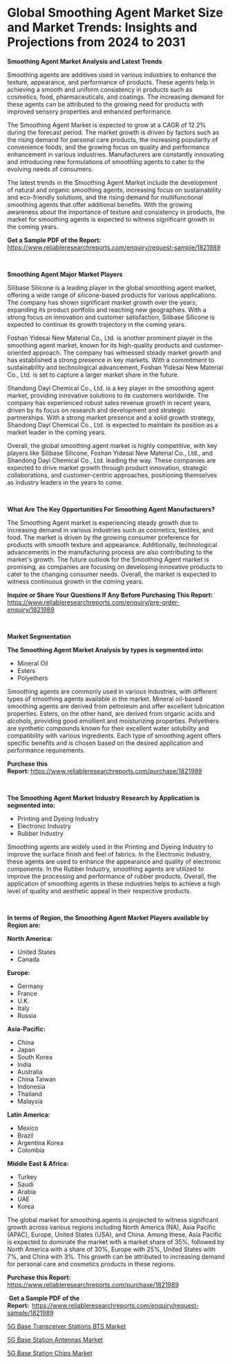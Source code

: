 <p><h1>Global Smoothing Agent Market Size and Market Trends: Insights and Projections from 2024 to 2031</h1></p><p><strong>Smoothing Agent Market Analysis and Latest Trends</strong></p>
<p><p>Smoothing agents are additives used in various industries to enhance the texture, appearance, and performance of products. These agents help in achieving a smooth and uniform consistency in products such as cosmetics, food, pharmaceuticals, and coatings. The increasing demand for these agents can be attributed to the growing need for products with improved sensory properties and enhanced performance.</p><p>The Smoothing Agent Market is expected to grow at a CAGR of 12.2% during the forecast period. The market growth is driven by factors such as the rising demand for personal care products, the increasing popularity of convenience foods, and the growing focus on quality and performance enhancement in various industries. Manufacturers are constantly innovating and introducing new formulations of smoothing agents to cater to the evolving needs of consumers.</p><p>The latest trends in the Smoothing Agent Market include the development of natural and organic smoothing agents, increasing focus on sustainability and eco-friendly solutions, and the rising demand for multifunctional smoothing agents that offer additional benefits. With the growing awareness about the importance of texture and consistency in products, the market for smoothing agents is expected to witness significant growth in the coming years.</p></p>
<p><strong>Get a Sample PDF of the Report:&nbsp;</strong> <a href="https://www.reliableresearchreports.com/enquiry/request-sample/1821989">https://www.reliableresearchreports.com/enquiry/request-sample/1821989</a></p>
<p>&nbsp;</p>
<p><strong>Smoothing Agent Major Market Players</strong></p>
<p><p>Silibase Silicone is a leading player in the global smoothing agent market, offering a wide range of silicone-based products for various applications. The company has shown significant market growth over the years, expanding its product portfolio and reaching new geographies. With a strong focus on innovation and customer satisfaction, Silibase Silicone is expected to continue its growth trajectory in the coming years.</p><p>Foshan Yidesai New Material Co., Ltd. is another prominent player in the smoothing agent market, known for its high-quality products and customer-oriented approach. The company has witnessed steady market growth and has established a strong presence in key markets. With a commitment to sustainability and technological advancement, Foshan Yidesai New Material Co., Ltd. is set to capture a larger market share in the future.</p><p>Shandong Dayi Chemical Co., Ltd. is a key player in the smoothing agent market, providing innovative solutions to its customers worldwide. The company has experienced robust sales revenue growth in recent years, driven by its focus on research and development and strategic partnerships. With a strong market presence and a solid growth strategy, Shandong Dayi Chemical Co., Ltd. is expected to maintain its position as a market leader in the coming years.</p><p>Overall, the global smoothing agent market is highly competitive, with key players like Silibase Silicone, Foshan Yidesai New Material Co., Ltd., and Shandong Dayi Chemical Co., Ltd. leading the way. These companies are expected to drive market growth through product innovation, strategic collaborations, and customer-centric approaches, positioning themselves as industry leaders in the years to come.</p></p>
<p>&nbsp;</p>
<p><strong>What Are The Key Opportunities For Smoothing Agent Manufacturers?</strong></p>
<p><p>The Smoothing Agent market is experiencing steady growth due to increasing demand in various industries such as cosmetics, textiles, and food. The market is driven by the growing consumer preference for products with smooth texture and appearance. Additionally, technological advancements in the manufacturing process are also contributing to the market's growth. The future outlook for the Smoothing Agent market is promising, as companies are focusing on developing innovative products to cater to the changing consumer needs. Overall, the market is expected to witness continuous growth in the coming years.</p></p>
<p><strong>Inquire or Share Your Questions If Any Before Purchasing This Report:</strong> <a href="https://www.reliableresearchreports.com/enquiry/pre-order-enquiry/1821989">https://www.reliableresearchreports.com/enquiry/pre-order-enquiry/1821989</a></p>
<p>&nbsp;</p>
<p><strong>Market Segmentation</strong></p>
<p><strong>The Smoothing Agent Market Analysis by types is segmented into:</strong></p>
<p><ul><li>Mineral Oil</li><li>Esters</li><li>Polyethers</li></ul></p>
<p><p>Smoothing agents are commonly used in various industries, with different types of smoothing agents available in the market. Mineral oil-based smoothing agents are derived from petroleum and offer excellent lubrication properties. Esters, on the other hand, are derived from organic acids and alcohols, providing good emollient and moisturizing properties. Polyethers are synthetic compounds known for their excellent water solubility and compatibility with various ingredients. Each type of smoothing agent offers specific benefits and is chosen based on the desired application and performance requirements.</p></p>
<p><strong>Purchase this Report:&nbsp;</strong><a href="https://www.reliableresearchreports.com/purchase/1821989">https://www.reliableresearchreports.com/purchase/1821989</a></p>
<p>&nbsp;</p>
<p><strong>The Smoothing Agent Market Industry Research by Application is segmented into:</strong></p>
<p><ul><li>Printing and Dyeing Industry</li><li>Electronic Industry</li><li>Rubber Industry</li></ul></p>
<p><p>Smoothing agents are widely used in the Printing and Dyeing Industry to improve the surface finish and feel of fabrics. In the Electronic Industry, these agents are used to enhance the appearance and quality of electronic components. In the Rubber Industry, smoothing agents are utilized to improve the processing and performance of rubber products. Overall, the application of smoothing agents in these industries helps to achieve a high level of quality and aesthetic appeal in their respective products.</p></p>
<p>&nbsp;</p>
<p><strong>In terms of Region, the Smoothing Agent Market Players available by Region are:</strong></p>
<p>
    <p> <strong> North America: </strong>
        <ul>
            <li>United States</li>
            <li>Canada</li>
        </ul>
        </p> 
    <p> <strong> Europe: </strong>
        <ul>
            <li>Germany</li>
            <li>France</li>
            <li>U.K.</li>
            <li>Italy</li>
            <li>Russia</li>
        </ul>
        </p> 
    <p> <strong> Asia-Pacific: </strong>
        <ul>
            <li>China</li>
            <li>Japan</li>
            <li>South Korea</li>
            <li>India</li>
            <li>Australia</li>
            <li>China Taiwan</li>
            <li>Indonesia</li>
            <li>Thailand</li>
            <li>Malaysia</li>
        </ul>
        </p> 
    <p> <strong> Latin America: </strong>
        <ul>
            <li>Mexico</li>
            <li>Brazil</li>
            <li>Argentina Korea</li>
            <li>Colombia</li>
        </ul>
        </p> 
    <p> <strong> Middle East & Africa: </strong>
        <ul>
            <li>Turkey</li>
            <li>Saudi</li>
            <li>Arabia</li>
            <li>UAE</li>
            <li>Korea</li>
        </ul>
    </p>
    </p>
<p><p>The global market for smoothing agents is projected to witness significant growth across various regions including North America (NA), Asia Pacific (APAC), Europe, United States (USA), and China. Among these, Asia Pacific is expected to dominate the market with a market share of 35%, followed by North America with a share of 30%, Europe with 25%, United States with 7%, and China with 3%. This growth can be attributed to increasing demand for personal care and cosmetics products in these regions.</p></p>
<p><strong>Purchase this Report: </strong><a href="https://www.reliableresearchreports.com/purchase/1821989">https://www.reliableresearchreports.com/purchase/1821989</a></p>
<p>&nbsp;<strong>Get a Sample PDF of the Report:&nbsp;&nbsp;</strong><a href="https://www.reliableresearchreports.com/enquiry/request-sample/1821989">https://www.reliableresearchreports.com/enquiry/request-sample/1821989</a></p>
<p><strong></strong></p>
<p><p><a href="https://view.publitas.com/reportprime-1/5g-base-transceiver-stations-bts-market-research-report-provides-thorough-industry-overview-which-offers-an-in-depth-analysis-of-product-trends-and-new-market-divisions/">5G Base Transceiver Stations BTS Market</a></p><p><a href="https://view.publitas.com/reportprime-1/5g-base-station-antennas-market-analysis-examines-its-scope-on-growth-opportunities-and-forecasted-trends-spanning-from-2023-to-2030/">5G Base Station Antennas Market</a></p><p><a href="https://view.publitas.com/reportprime-1/5g-base-station-chips-market-size-and-growth-market-segmentation-regional-and-country-breakdowns-and-market-trends-for-period-from-2023-2030/">5G Base Station Chips Market</a></p></p>